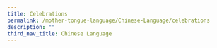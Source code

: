 ```yaml
---
title: Celebrations
permalink: /mother-tongue-language/Chinese-Language/celebrations
description: ""
third_nav_title: Chinese Language
---
```

